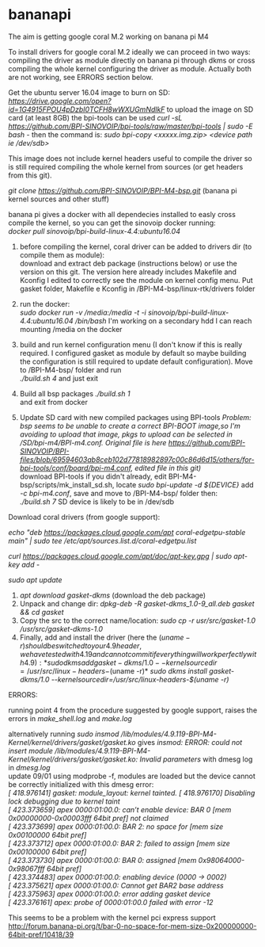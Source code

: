 # bananapi

The aim is getting google coral M.2 working on banana pi M4

To install drivers for google coral M.2 ideally we can proceed in two ways: compiling the driver as module directly on banana pi through dkms or cross compiling the whole kernel configuring the driver as module. Actually both are not working, see ERRORS section below.  

Get the ubuntu server 16.04 image to burn on SD:  
*https://drive.google.com/open?id=1G4915FPOU4pDzbI0TCFH8wWXUGmNdlkF* to upload the image on SD card (at least 8GB) the bpi-tools can be used *curl -sL https://github.com/BPI-SINOVOIP/bpi-tools/raw/master/bpi-tools | sudo -E bash -* then the command is: *sudo bpi-copy <xxxxx.img.zip> <device path ie /dev/sdb>*  

This image does not include kernel headers useful to compile the driver so is still required compiling the whole kernel from sources (or get headers from this git).  

*git clone https://github.com/BPI-SINOVOIP/BPI-M4-bsp.git* (banana pi kernel sources and other stuff)

banana pi gives a docker with all dependecies installed to easly cross compile the kernel, so you can get the sinovoip docker running:   
*docker pull sinovoip/bpi-build-linux-4.4:ubuntu16.04*  

1) before compiling the kernel, coral driver can be added to drivers dir (to compile them as module):  
download and extract deb package (instructions below) or use the version on this git. The version here already includes Makefile and Kconfig I edited to correctly see the module on kernel config menu. Put gasket folder, Makefile e Kconfig in /BPI-M4-bsp/linux-rtk/drivers folder   

2) run the docker:  
*sudo docker run -v /media:/media -t -i sinovoip/bpi-build-linux-4.4:ubuntu16.04 /bin/bash*
I'm working on a secondary hdd I can reach mounting /media on the docker

3) build and run kernel configuration menu (I don't know if this is really required. I configured gasket as module by default so maybe building the configuration is still required to update default configuration). Move to /BPI-M4-bsp/ folder and run  
*./build.sh 4* and just exit  

4) Build all bsp packages 
*./build.sh 1*  
and exit from docker

5) Update SD card with new compiled packages using BPI-tools 
*Problem: bsp seems to be unable to create a correct BPI-BOOT image,so I'm avoiding to upload that image, pkgs to upload can be selected in /SD/bpi-m4/BPI-m4.conf. Original file is here https://github.com/BPI-SINOVOIP/BPI-files/blob/69594603ab8ceb102d77818982897c00c86d6d15/others/for-bpi-tools/conf/board/bpi-m4.conf, edited file in this git)*  
download BPI-tools if you didn't already, edit BPI-M4-bsp/scripts/mk_install_sd.sh, locate *sudo bpi-update -d ${DEVICE}* add *-c bpi-m4.conf*, save and move to /BPI-M4-bsp/ folder then:  
*./build.sh 7* SD device is likely to be in /dev/sdb    

Download coral drivers (from google support):  

*echo "deb https://packages.cloud.google.com/apt coral-edgetpu-stable main" | sudo tee /etc/apt/sources.list.d/coral-edgetpu.list*

*curl https://packages.cloud.google.com/apt/doc/apt-key.gpg | sudo apt-key add -*

*sudo apt update*

1) *apt download gasket-dkms* (download the deb package)   
2) Unpack and change dir: *dpkg-deb -R gasket-dkms_1.0-9_all.deb gasket && cd gasket*   
3) Copy the src to the correct name/location: *sudo cp -r usr/src/gasket-1.0 /usr/src/gasket-dkms-1.0*  
4) Finally, add and install the driver (here the $(uname -r) should be switched to your 4.9 header, we have tested with 4.19 and cannot commit if everything will work perfectly with 4.9):
*sudo dkms add gasket-dkms/1.0 --kernelsourcedir=/usr/src/linux-headers-$(uname -r)*
*sudo dkms install gasket-dkms/1.0 --kernelsourcedir=/usr/src/linux-headers-$(uname -r)*

ERRORS:

running point 4 from the procedure suggested by google support, raises the errors in *make_shell.log* and *make.log*

alternatively running *sudo insmod /lib/modules/4.9.119-BPI-M4-Kernel/kernel/drivers/gasket/gasket.ko* gives 
*insmod: ERROR: could not insert module /lib/modules/4.9.119-BPI-M4-Kernel/kernel/drivers/gasket/gasket.ko: Invalid parameters* with dmesg log in *dmesg.log*  
update 09/01 using modprobe -f, modules are loaded but the device cannot be correctly initialized with this dmesg error:  
*[ 418.976141] gasket: module_layout: kernel tainted.*
*[ 418.976170] Disabling lock debugging due to kernel taint*  
*[ 423.373659] apex 0000:01:00.0: can’t enable device: BAR 0 [mem 0x00000000-0x00003fff 64bit pref] not claimed*  
*[ 423.373699] apex 0000:01:00.0: BAR 2: no space for [mem size 0x00100000 64bit pref]*  
*[ 423.373712] apex 0000:01:00.0: BAR 2: failed to assign [mem size 0x00100000 64bit pref]*  
*[ 423.373730] apex 0000:01:00.0: BAR 0: assigned [mem 0x98064000-0x98067fff 64bit pref]*  
*[ 423.374483] apex 0000:01:00.0: enabling device (0000 -> 0002)*  
*[ 423.375621] apex 0000:01:00.0: Cannot get BAR2 base address*  
*[ 423.375963] apex 0000:01:00.0: error adding gasket device*  
*[ 423.376161] apex: probe of 0000:01:00.0 failed with error -12*  

This seems to be a problem with the kernel pci express support http://forum.banana-pi.org/t/bar-0-no-space-for-mem-size-0x200000000-64bit-pref/10418/39

